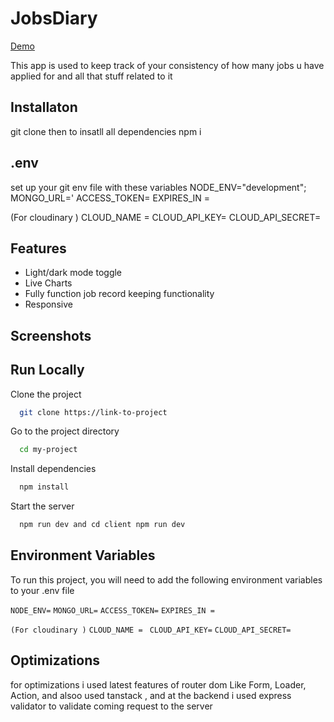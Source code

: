 <h1>JobsDiary</h1>
 <a href="[https://job-find-mern.vercel.app/">Demo</a>
 <br>
 
This app is used to keep track of your consistency of how many jobs u have applied for and all that stuff related to it 




## Installaton
git clone <url repo>
then to insatll all dependencies
npm i 


## .env
set up your git env file with these variables
NODE_ENV="development";
MONGO_URL='
ACCESS_TOKEN=
EXPIRES_IN =

(For cloudinary )
CLOUD_NAME = 
CLOUD_API_KEY=
CLOUD_API_SECRET=
## Features

- Light/dark mode toggle
- Live Charts 
- Fully function job record keeping functionality 
- Responsive



## Screenshots




## Run Locally

Clone the project

```bash
  git clone https://link-to-project
```

Go to the project directory

```bash
  cd my-project
```

Install dependencies

```bash
  npm install
```

Start the server

```bash
  npm run dev and cd client npm run dev
```


## Environment Variables

To run this project, you will need to add the following environment variables to your .env file

`NODE_ENV=`
`MONGO_URL=`
`ACCESS_TOKEN=`
`EXPIRES_IN =`

`(For cloudinary )`
`CLOUD_NAME = `
`CLOUD_API_KEY=`
`CLOUD_API_SECRET=`


## Optimizations

for optimizations i used latest features of router dom Like Form, Loader, Action, and alsoo used tanstack , and at the backend i used express validator to validate coming request to the server

